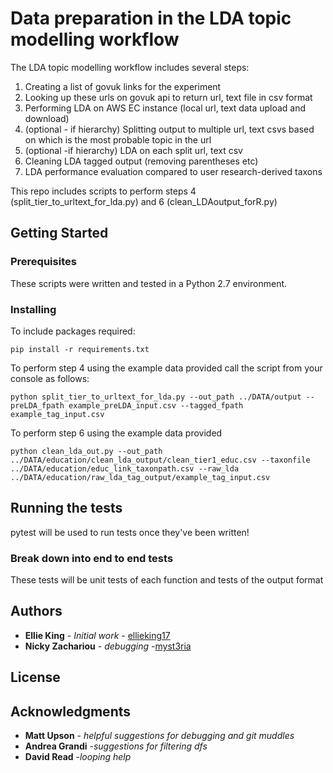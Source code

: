 # Data preparation in the LDA topic modelling workflow

The LDA topic modelling workflow includes several steps:
1. Creating a list of govuk links for the experiment
2. Looking up these urls on govuk api to return url, text file in csv format
3. Performing LDA on AWS EC instance (local url, text data upload and download)
4. (optional - if hierarchy) Splitting output to multiple url, text csvs based on which is the most probable topic in the url
5. (optional -if hierarchy) LDA on each split url, text csv
6. Cleaning LDA tagged output (removing parentheses etc)
7. LDA performance evaluation compared to user research-derived taxons

This repo includes scripts to perform steps 4 (split_tier_to_urltext_for_lda.py) and 6 (clean_LDAoutput_forR.py)

## Getting Started

### Prerequisites

These scripts were written and tested in a Python 2.7 environment.

### Installing

To include packages required:
```
pip install -r requirements.txt
```

To perform step 4 using the example data provided call the script from your console as follows:
```
python split_tier_to_urltext_for_lda.py --out_path ../DATA/output --preLDA_fpath example_preLDA_input.csv --tagged_fpath example_tag_input.csv
```

To perform step 6 using the example data provided
```
python clean_lda_out.py --out_path ../DATA/education/clean_lda_output/clean_tier1_educ.csv --taxonfile ../DATA/education/educ_link_taxonpath.csv --raw_lda ../DATA/education/raw_lda_tag_output/example_tag_input.csv
```

## Running the tests

pytest will be used to run tests once they've been written!

### Break down into end to end tests

These tests will be unit tests of each function and tests of the output format



## Authors

* **Ellie King** - *Initial work* - [ellieking17](https://github.com/ellieking17)
* **Nicky Zachariou** - *debugging* -[myst3ria](https://github.com/myst3ria)


## License



## Acknowledgments

* **Matt Upson** - *helpful suggestions for debugging and git muddles*
* **Andrea Grandi** -*suggestions for filtering dfs*
* **David Read** -*looping help* 